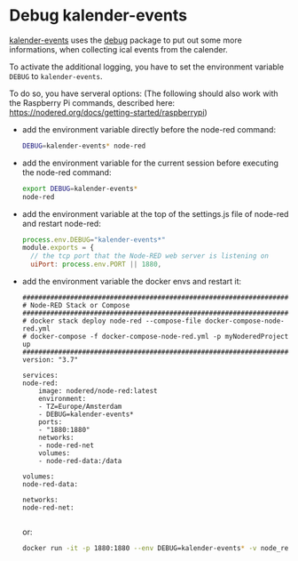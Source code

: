 # Debug kalender-events

[kalender-events](https://github.com/niamo84/kalender-events) uses the [debug](https://www.npmjs.com/package/debug) package to put out some more informations, when collecting ical events from the calender.

To activate the additional logging, you have to set the environment variable ``DEBUG`` to ``kalender-events``.

To do so, you have serveral options:
(The following should also work with the Raspberry Pi commands, described here: https://nodered.org/docs/getting-started/raspberrypi)

- add the environment variable directly before the node-red command: 
  ````sh
  DEBUG=kalender-events* node-red
  ````
- add the environment variable for the current session before executing the node-red command: 
  ````sh
  export DEBUG=kalender-events* 
  node-red
  ````
- add the environment variable at the top of the settings.js file of node-red and restart node-red:
  ````javascript
  process.env.DEBUG="kalender-events*"
  module.exports = {
    // the tcp port that the Node-RED web server is listening on
    uiPort: process.env.PORT || 1880,
  ````
- add the environment variable the docker envs and restart it:
    ````docker
    ################################################################################
    # Node-RED Stack or Compose
    ################################################################################
    # docker stack deploy node-red --compose-file docker-compose-node-red.yml
    # docker-compose -f docker-compose-node-red.yml -p myNoderedProject up
    ################################################################################
    version: "3.7"

    services:
    node-red:
        image: nodered/node-red:latest
        environment:
        - TZ=Europe/Amsterdam
        - DEBUG=kalender-events*
        ports:
        - "1880:1880"
        networks:
        - node-red-net
        volumes:
        - node-red-data:/data

    volumes:
    node-red-data:

    networks:
    node-red-net:
               
    ````
    or: 

    ````sh
    docker run -it -p 1880:1880 --env DEBUG=kalender-events* -v node_red_data:/data --name mynodered nodered/node-red
    ````
    